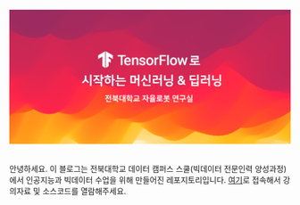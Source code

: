 <br>
<img src="https://github.com/gusdnd852/bigdata-lecture/blob/master/images/main.jpg?raw=true">
<br><br>


안녕하세요. 이 블로그는 전북대학교 데이터 캠퍼스 스쿨(빅데이터 전문인력 양성과정)
에서 인공지능과 빅데이터 수업을 위해 만들어진 레포지토리입니다. 
[여기](https://colab.research.google.com/github/gusdnd852/bigdata-lecture)로 접속해서
강의자료 및 소스코드를 열람해주세요.
<br><br>
 
